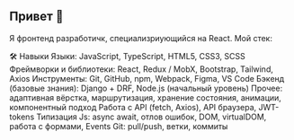 ## Привет 👋

Я фронтенд разработичк, специализриующийся на React.
Мой стек:

🛠️ Навыки
Языки: JavaScript, TypeScript, HTML5, CSS3, SCSS
Фреймворки и библиотеки: React, Redux / MobX, Bootstrap, Tailwind, Axios
Инструменты: Git, GitHub, npm, Webpack, Figma, VS Code
Бэкенд (базовые знания): Django + DRF, Node.js (начальный уровень)
Прочее: адаптивная вёрстка, маршрутизация, хранение состояния, анимации, компонентный подход
Работа с API (fetch, Axios), API браузера, JWT-tokens
Типизация
Js: async await, отлов ошибок, DOM, virtualDOM, работа с формами, Events
Git: pull/push, ветки, коммиты


